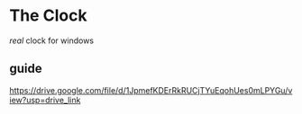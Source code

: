 # The Clock
*real* clock for windows

## guide
https://drive.google.com/file/d/1JpmefKDErRkRUCjTYuEqohUes0mLPYGu/view?usp=drive_link
